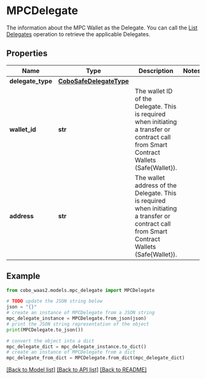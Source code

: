 # MPCDelegate

The information about the MPC Wallet as the Delegate. You can call the [List Delegates](/v2/api-references/wallets--smart-contract-wallets/list-delegates) operation to retrieve the applicable Delegates.

## Properties

Name | Type | Description | Notes
------------ | ------------- | ------------- | -------------
**delegate_type** | [**CoboSafeDelegateType**](CoboSafeDelegateType.md) |  | 
**wallet_id** | **str** | The wallet ID of the Delegate. This is required when initiating a transfer or contract call from Smart Contract Wallets (Safe{Wallet}). | 
**address** | **str** | The wallet address of the Delegate. This is required when initiating a transfer or contract call from Smart Contract Wallets (Safe{Wallet}). | 

## Example

```python
from cobo_waas2.models.mpc_delegate import MPCDelegate

# TODO update the JSON string below
json = "{}"
# create an instance of MPCDelegate from a JSON string
mpc_delegate_instance = MPCDelegate.from_json(json)
# print the JSON string representation of the object
print(MPCDelegate.to_json())

# convert the object into a dict
mpc_delegate_dict = mpc_delegate_instance.to_dict()
# create an instance of MPCDelegate from a dict
mpc_delegate_from_dict = MPCDelegate.from_dict(mpc_delegate_dict)
```
[[Back to Model list]](../README.md#documentation-for-models) [[Back to API list]](../README.md#documentation-for-api-endpoints) [[Back to README]](../README.md)


